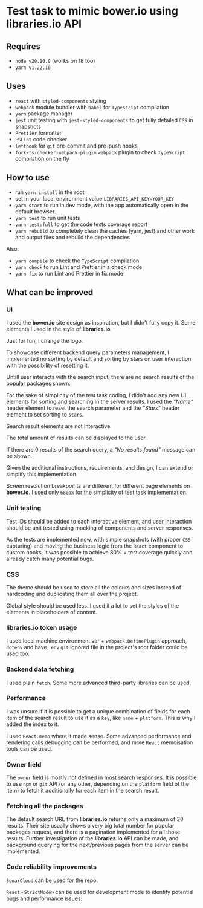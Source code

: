 # Test task to mimic bower.io using libraries.io API

## Requires
- `node v20.10.0` (works on 18 too)
- `yarn v1.22.10`

## Uses
- `react` with `styled-components` styling
- `webpack` module bundler with `babel` for `Typescript` compilation
- `yarn` package manager
- `jest` unit testing with `jest-styled-components` to get fully detailed `CSS` in snapshots
- `Prettier` formatter
- `ESLint` code checker
- `lefthook` for `git` pre-commit and pre-push hooks
- `fork-ts-checker-webpack-plugin` `webpack` plugin to check `TypeScript` compilation on the fly

## How to use
- run `yarn install` in the root
- set in your local environment value `LIBRARIES_API_KEY=YOUR_KEY`
- `yarn start` to run in dev mode, with the app automatically open in the default browser.
- `yarn test` to run unit tests
- `yarn test:full` to get the code tests coverage report
- `yarn rebuild` to completely clean the caches (yarn, jest) and other work and output files and rebuild the dependencies

Also:
- `yarn compile` to check the `TypeScript` compilation
- `yarn check` to run Lint and Prettier in a check mode
- `yarn fix` to run Lint and Prettier in fix mode

## What can be improved

### UI

I used the **bower.io** site design as inspiration, but I didn't fully copy it. Some elements I used in the style of **libraries.io**.

Just for fun, I change the logo.

To showcase different backend query parameters management, I implemented no sorting by default and sorting by stars on user interaction with the possibility of resetting it.

Untill user interacts with the search input, there are no search results of the popular packages shown.

For the sake of simplicity of the test task coding, I didn't add any new UI elements for sorting and searching in the server results. I used the *"Name"* header element to reset the search parameter and the *"Stars"* header element to set sorting to `stars`.

Search result elements are not interactive.

The total amount of results can be displayed to the user.

If there are 0 results of the search query, a *"No results found"* message can be shown.

Given the additional instructions, requirements, and design, I can extend or simplify this implementation.

Screen resolution breakpoints are different for different page elements on **bower.io**. I used only `680px` for the simplicity of test task implementation.

### Unit testing
Test IDs should be added to each interactive element, and user interaction should be unit tested using mocking of components and server responses.

As the tests are implemented now, with simple snapshots (with proper `CSS` capturing) and moving the business logic from the `React` component to custom hooks, it was possible to achieve 80% + test coverage quickly and already catch many potential bugs.

### CSS
The theme should be used to store all the colours and sizes instead of hardcoding and duplicating them all over the project.

Global style should be used less. I used it a lot to set the styles of the elements in placeholders of content.

### libraries.io token usage
I used local machine environment var + `webpack.DefinePlugin` approach, `dotenv` and have `.env` `git` ignored file in the project's root folder could be used too.

### Backend data fetching
I used plain `fetch`. Some more advanced third-party libraries can be used.

### Performance
I was unsure if it is possible to get a unique combination of fields for each item of the search result to use it as a `key`, like `name` + `platform`. This is why I added the index to it.

I used `React.memo` where it made sense. Some advanced performance and rendering calls debugging can be performed, and more `React` memoisation tools can be used.

### Owner field
The `owner` field is mostly not defined in most search responses. It is possible to use `npm` or `git` API (or any other, depending on the `platform` field of the item) to fetch it additionally for each item in the search result.

### Fetching all the packages
The default search URL from **libraries.io** returns only a maximum of 30 results. Their site usually shows a very big total number for popular packages request, and there is a pagination implemented for all those results. Further investigation of the **libraries.io** API can be made, and background querying for the next/previous pages from the server can be implemented.

### Code reliability improvements
`SonarCloud` can be used for the repo.

`React` `<StrictMode>` can be used for development mode to identify potential bugs and performance issues.
